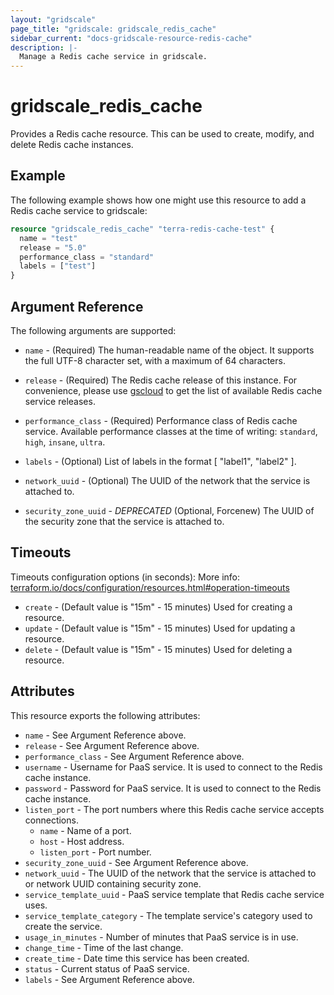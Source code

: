 ```yaml
---
layout: "gridscale"
page_title: "gridscale: gridscale_redis_cache"
sidebar_current: "docs-gridscale-resource-redis-cache"
description: |-
  Manage a Redis cache service in gridscale.
---
```


# gridscale_redis_cache

Provides a Redis cache resource. This can be used to create, modify, and delete Redis cache instances.

## Example

The following example shows how one might use this resource to add a Redis cache service to gridscale:

```terraform
resource "gridscale_redis_cache" "terra-redis-cache-test" {
  name = "test"
  release = "5.0"
  performance_class = "standard"
  labels = ["test"]
}
```

## Argument Reference

The following arguments are supported:

* `name` - (Required) The human-readable name of the object. It supports the full UTF-8 character set, with a maximum of 64 characters.

* `release` - (Required) The Redis cache release of this instance. For convenience, please use [gscloud](https://github.com/gridscale/gscloud) to get the list of available Redis cache service releases.

* `performance_class` - (Required) Performance class of Redis cache service. Available performance classes at the time of writing: `standard`, `high`, `insane`, `ultra`.

* `labels` - (Optional) List of labels in the format [ "label1", "label2" ].

* `network_uuid` - (Optional) The UUID of the network that the service is attached to.

* `security_zone_uuid` -  *DEPRECATED* (Optional, Forcenew) The UUID of the security zone that the service is attached to.

## Timeouts

Timeouts configuration options (in seconds):
More info: [terraform.io/docs/configuration/resources.html#operation-timeouts](https://www.terraform.io/docs/configuration/resources.html#operation-timeouts)

* `create` - (Default value is "15m" - 15 minutes) Used for creating a resource.
* `update` - (Default value is "15m" - 15 minutes) Used for updating a resource.
* `delete` - (Default value is "15m" - 15 minutes) Used for deleting a resource.

## Attributes

This resource exports the following attributes:

* `name` - See Argument Reference above.
* `release` - See Argument Reference above.
* `performance_class` - See Argument Reference above.
* `username` - Username for PaaS service. It is used to connect to the Redis cache instance.
* `password` - Password for PaaS service. It is used to connect to the Redis cache instance.
* `listen_port` - The port numbers where this Redis cache service accepts connections.
  * `name` - Name of a port.
  * `host` - Host address.
  * `listen_port` - Port number.
* `security_zone_uuid` - See Argument Reference above.
* `network_uuid` -  The UUID of the network that the service is attached to or network UUID containing security zone.
* `service_template_uuid` - PaaS service template that Redis cache service uses.
* `service_template_category` - The template service's category used to create the service.
* `usage_in_minutes` - Number of minutes that PaaS service is in use.
* `change_time` - Time of the last change.
* `create_time` - Date time this service has been created.
* `status` - Current status of PaaS service.
* `labels` - See Argument Reference above.
